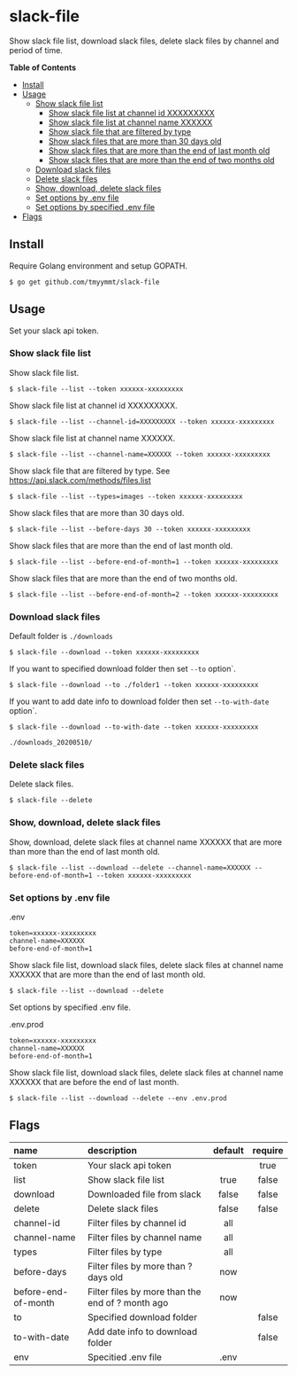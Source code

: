 # slack-file
Show slack file list, download slack files, delete slack files by channel and period of time.

**Table of Contents**

- [Install](#install)
- [Usage](#usage)
    - [Show slack file list](#show_slack_file_list)
        - [Show slack file list at channel id XXXXXXXXX](#show_slack_file_list_at_channel_id_xxxxxxxxx)
        - [Show slack file list at channel name XXXXXX](#show_slack_file_list_at_channel_name_xxxxxx)
        - [Show slack file that are filtered by type](#show_slack_file_that_are_filtered_by_type)
        - [Show slack files that are more than 30 days old](#show_slack_files_that_are_more_than_30_days_old)
        - [Show slack files that are more than the end of last month old](#show_slack_files_that_are_more_than_the_end_of_last_month_old)
        - [Show slack files that are more than the end of two months old](#show_slack_files_that_are_more_than_the_end_of_two_months_old)
    - [Download slack files](#download_slack_files)
    - [Delete slack files](#delete_slack_files)
    - [Show, download, delete slack files](#show_download,_delete_slack_files)
    - [Set options by .env file](#set_options_by_env_file)
    - [Set options by specified .env file](#set_options_by_specified_env_file)
- [Flags](#flags)


## Install

Require Golang environment and setup GOPATH.

```
$ go get github.com/tmyymmt/slack-file
```

## Usage

Set your slack api token.

### Show slack file list

Show slack file list.
```
$ slack-file --list --token xxxxxx-xxxxxxxxx
```

Show slack file list at channel id XXXXXXXXX.
```
$ slack-file --list --channel-id=XXXXXXXXX --token xxxxxx-xxxxxxxxx
```

Show slack file list at channel name XXXXXX.
```
$ slack-file --list --channel-name=XXXXXX --token xxxxxx-xxxxxxxxx
```

Show slack file that are filtered by type. See https://api.slack.com/methods/files.list
```
$ slack-file --list --types=images --token xxxxxx-xxxxxxxxx
```

Show slack files that are more than 30 days old.
```
$ slack-file --list --before-days 30 --token xxxxxx-xxxxxxxxx
```

Show slack files that are more than the end of last month old.
```
$ slack-file --list --before-end-of-month=1 --token xxxxxx-xxxxxxxxx
```

Show slack files that are more than the end of two months old.
```
$ slack-file --list --before-end-of-month=2 --token xxxxxx-xxxxxxxxx
```

### Download slack files

Default folder is `./downloads`
```
$ slack-file --download --token xxxxxx-xxxxxxxxx
```

If you want to specified download folder then set `--to` option`.
```
$ slack-file --download --to ./folder1 --token xxxxxx-xxxxxxxxx
```

If you want to add date info to download folder then set `--to-with-date` option`.
```
$ slack-file --download --to-with-date --token xxxxxx-xxxxxxxxx
```
```
./downloads_20200510/
```

### Delete slack files

Delete slack files.
```
$ slack-file --delete 
```

### Show, download, delete slack files

Show, download, delete slack files at channel name XXXXXX that are more than more than the end of last month old.
```
$ slack-file --list --download --delete --channel-name=XXXXXX --before-end-of-month=1 --token xxxxxx-xxxxxxxxx
```

### Set options by .env file

.env
```
token=xxxxxx-xxxxxxxxx
channel-name=XXXXXX
before-end-of-month=1
```

Show slack file list, download slack files, delete slack files at channel name XXXXXX that are more than the end of last month old.
```
$ slack-file --list --download --delete
```

Set options by specified .env file.

.env.prod
```
token=xxxxxx-xxxxxxxxx
channel-name=XXXXXX
before-end-of-month=1
```

Show slack file list, download slack files, delete slack files at channel name XXXXXX that are before the end of last month.
```
$ slack-file --list --download --delete --env .env.prod
```

## Flags

| name | description | default | require |
| :--- | :---------- | :-----: | :-----: |
| token | Your slack api token |  | true |
| list | Show slack file list | true | false |
| download | Downloaded file from slack | false | false |
| delete | Delete slack files | false | false |
| channel-id | Filter files by channel id | all |  |
| channel-name | Filter files by channel name | all |  |
| types | Filter files by type | all |  |
| before-days | Filter files by more than ? days old | now |  |
| before-end-of-month | Filter files by more than the end of ? month ago | now |  |
| to | Specified download folder |  | false |
| to-with-date | Add date info to download folder |  | false |
| env | Specitied .env file | .env |  |
